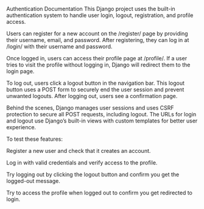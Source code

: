 Authentication Documentation
This Django project uses the built-in authentication system to handle user login, logout, registration, and profile access.

Users can register for a new account on the /register/ page by providing their username, email, and password. After registering, they can log in at /login/ with their username and password.

Once logged in, users can access their profile page at /profile/. If a user tries to visit the profile without logging in, Django will redirect them to the login page.

To log out, users click a logout button in the navigation bar. This logout button uses a POST form to securely end the user session and prevent unwanted logouts. After logging out, users see a confirmation page.

Behind the scenes, Django manages user sessions and uses CSRF protection to secure all POST requests, including logout. The URLs for login and logout use Django’s built-in views with custom templates for better user experience.

To test these features:

Register a new user and check that it creates an account.

Log in with valid credentials and verify access to the profile.

Try logging out by clicking the logout button and confirm you get the logged-out message.

Try to access the profile when logged out to confirm you get redirected to login.

